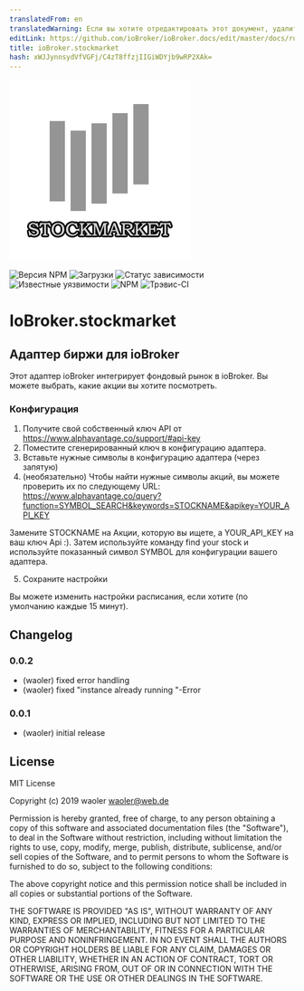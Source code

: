 ```yaml
---
translatedFrom: en
translatedWarning: Если вы хотите отредактировать этот документ, удалите поле «translationFrom», в противном случае этот документ будет снова автоматически переведен
editLink: https://github.com/ioBroker/ioBroker.docs/edit/master/docs/ru/adapterref/iobroker.stockmarket/README.md
title: ioBroker.stockmarket
hash: xWJJynnsydVfVGFj/C4zT8ffzjIIGiWDYjb9wRP2XAk=
---
```

![логотип](../../../en/adapterref/iobroker.stockmarket/admin/stockmarket.png)

![Версия NPM](http://img.shields.io/npm/v/iobroker.stockmarket.svg)
![Загрузки](https://img.shields.io/npm/dm/iobroker.stockmarket.svg)
![Статус зависимости](https://img.shields.io/david/waoler/iobroker.stockmarket.svg)
![Известные уязвимости](https://snyk.io/test/github/waoler/ioBroker.stockmarket/badge.svg)
![NPM](https://nodei.co/npm/iobroker.stockmarket.png?downloads=true)
![Трэвис-CI](http://img.shields.io/travis/waoler/ioBroker.stockmarket/master.svg)

# IoBroker.stockmarket
## Адаптер биржи для ioBroker
Этот адаптер ioBroker интегрирует фондовый рынок в ioBroker. Вы можете выбрать, какие акции вы хотите посмотреть.

### Конфигурация
1. Получите свой собственный ключ API от https://www.alphavantage.co/support/#api-key
2. Поместите сгенерированный ключ в конфигурацию адаптера.
3. Вставьте нужные символы в конфигурацию адаптера (через запятую)
4. (необязательно) Чтобы найти нужные символы акций, вы можете проверить их по следующему URL: https://www.alphavantage.co/query?function=SYMBOL_SEARCH&keywords=STOCKNAME&apikey=YOUR_API_KEY

Замените STOCKNAME на Акции, которую вы ищете, а YOUR_API_KEY на ваш ключ Api :). Затем используйте команду find your stock и используйте показанный символ SYMBOL для конфигурации вашего адаптера.

5. Сохраните настройки

Вы можете изменить настройки расписания, если хотите (по умолчанию каждые 15 минут).

## Changelog

### 0.0.2
* (waoler) fixed error handling
* (waoler) fixed "instance already running "-Error

### 0.0.1
* (waoler) initial release

## License
MIT License

Copyright (c) 2019 waoler <waoler@web.de>

Permission is hereby granted, free of charge, to any person obtaining a copy
of this software and associated documentation files (the "Software"), to deal
in the Software without restriction, including without limitation the rights
to use, copy, modify, merge, publish, distribute, sublicense, and/or sell
copies of the Software, and to permit persons to whom the Software is
furnished to do so, subject to the following conditions:

The above copyright notice and this permission notice shall be included in all
copies or substantial portions of the Software.

THE SOFTWARE IS PROVIDED "AS IS", WITHOUT WARRANTY OF ANY KIND, EXPRESS OR
IMPLIED, INCLUDING BUT NOT LIMITED TO THE WARRANTIES OF MERCHANTABILITY,
FITNESS FOR A PARTICULAR PURPOSE AND NONINFRINGEMENT. IN NO EVENT SHALL THE
AUTHORS OR COPYRIGHT HOLDERS BE LIABLE FOR ANY CLAIM, DAMAGES OR OTHER
LIABILITY, WHETHER IN AN ACTION OF CONTRACT, TORT OR OTHERWISE, ARISING FROM,
OUT OF OR IN CONNECTION WITH THE SOFTWARE OR THE USE OR OTHER DEALINGS IN THE
SOFTWARE.